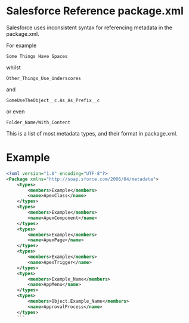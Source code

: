 # Salesforce Reference package.xml 

Salesforce uses inconsistent syntax for referencing metadata in the package.xml.

For example 

```Some Things Have Spaces```

whilst 

```Other_Things_Use_Underscores``` 

and

```SomeUseTheObject__c.As_As_Prefix__c``` 

or even

```Folder_Name/With_Content```

This is a list of most metadata types, and their format in package.xml.


# Example

```xml
<?xml version="1.0" encoding="UTF-8"?>
<Package xmlns="http://soap.sforce.com/2006/04/metadata">
    <types>
        <members>Example</members>
        <name>ApexClass</name>
    </types>
    <types>
        <members>Example</members>
        <name>ApexComponent</name>
    </types>
    <types>
        <members>Example</members>
        <name>ApexPage</name>
    </types>
    <types>
        <members>Example</members>
        <name>ApexTrigger</name>
    </types>
    <types>
        <members>Example_Name</members>
        <name>AppMenu</name>
    </types>
    <types>
        <members>Object.Example_Name</members>
        <name>ApprovalProcess</name>
    </types>
    ```
